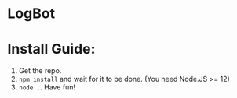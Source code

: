 # LogBot
 
# Install Guide: 
1. Get the repo.
2. `npm install` and wait for it to be done. (You need Node.JS >= 12)
3. `node .`. Have fun!
